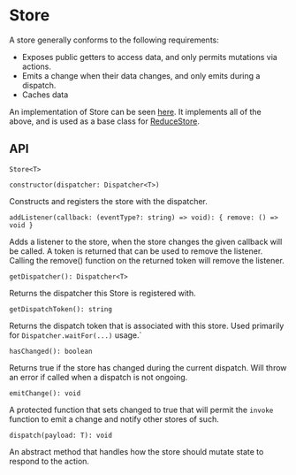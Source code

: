 # Store

A store generally conforms to the following requirements:
- Exposes public getters to access data, and only permits mutations via actions.
- Emits a change when their data changes, and only emits during a dispatch.
- Caches data

An implementation of Store can be seen [here](https://github.com/getaddrinfo/dispatched/blob/master/src/store/Store.ts). It implements all of the above, and is used as a base class for [ReduceStore](./ReduceStore.md).

## API

`Store<T>`

`constructor(dispatcher: Dispatcher<T>)`

Constructs and registers the store with the dispatcher.

`addListener(callback: (eventType?: string) => void): { remove: () => void }`

Adds a listener to the store, when the store changes the given callback will be called. A token is returned that can be used to remove the listener. Calling the remove() function on the returned token will remove the listener.

`getDispatcher(): Dispatcher<T>`

Returns the dispatcher this Store is registered with.

`getDispatchToken(): string`

Returns the dispatch token that is associated with this store. Used primarily for `Dispatcher.waitFor(...)` usage.`

`hasChanged(): boolean`

Returns true if the store has changed during the current dispatch. Will throw an error if called when a dispatch is not ongoing.

`emitChange(): void`

A protected function that sets changed to true that will permit the `invoke` function to emit a change and notify other stores of such.

`dispatch(payload: T): void`

An abstract method that handles how the store should mutate state to respond to the action.